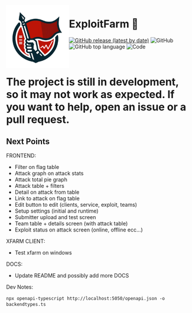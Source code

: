<h1><img align="left" src="frontend/public/logo.png" width="170" /><br />ExploitFarm 👾</h1>

<a href="https://github.com/Pwnzer0tt1/exploitfarm/releases/latest"><img alt="GitHub release (latest by date)" src="https://img.shields.io/github/v/release/pwnzer0tt1/exploitfarm?color=D62246&style=flat-square"></a> <img alt="GitHub" src="https://img.shields.io/github/license/pwnzer0tt1/exploitfarm?style=flat-square"> <img alt="GitHub top language" src="https://img.shields.io/github/languages/top/pwnzer0tt1/exploitfarm?style=flat-square&color=44AA44"> <img alt="Code" src="https://img.shields.io/github/languages/code-size/pwnzer0tt1/exploitfarm?color=%237289DA&label=Code&style=flat-square">

<br />

# The project is still in development, so it may not work as expected. If you want to help, open an issue or a pull request.

## Next Points

FRONTEND:

- Filter on flag table
- Attack graph on attack stats
- Attack total pie graph
- Attack table + filters
- Detail on attack from table
- Link to attack on flag table
- Edit button to edit (clients, service, exploit, teams)
- Setup settings (initial and runtime)
- Submitter upload and test screen
- Team table + details screen (with attack table)
- Exploit status on attack screen (online, offline ecc...)

XFARM CLIENT:

- Test xfarm on windows

DOCS:

- Update README and possibly add more DOCS


Dev Notes:
```
npx openapi-typescript http://localhost:5050/openapi.json -o backendtypes.ts
```
